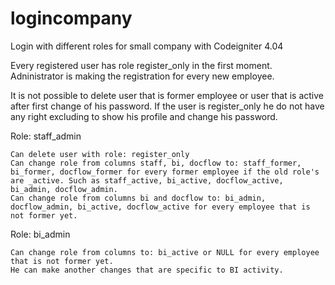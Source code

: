 # logincompany
Login with different roles for small company with Codeigniter 4.04

Every registered user has role register_only in the first moment. Adninistrator is making the registration for every new employee.

It is not possible to delete user that is former employee or user that is active after first change of his password.
If the user is register_only he do not have any right excluding to show his profile and change his password.

Role: staff_admin

    Can delete user with role: register_only 
    Can change role from columns staff, bi, docflow to: staff_former, bi_former, docflow_former for every former employee if the old role's are _active. Such as staff_active, bi_active, docflow_active, bi_admin, docflow_admin. 
    Can change role from columns bi and docflow to: bi_admin, docflow_admin, bi_active, docflow_active for every employee that is not former yet. 

Role: bi_admin

    Can change role from columns to: bi_active or NULL for every employee that is not former yet. 
    He can make another changes that are specific to BI activity.



